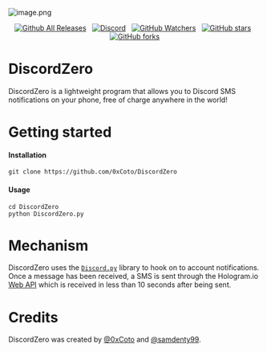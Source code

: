 ![image.png](http://i.imgur.com/eQeaMUk.png)

<p align="center">
    <a href="https://github.com/0xCoto/DiscordZero/releases/latest"><img src="https://img.shields.io/github/downloads/0xCoto/DiscordZero/total.svg?style=flat-square&amp;colorA=191919&amp;colorB=6641E5" alt="Github All Releases" /></a>&nbsp;&nbsp;
    <a href="https://samdenty99.github.io/r?https://discord.gg/JB2tDGz"><img src="https://img.shields.io/discord/335836376031428618.svg?label=Discord&amp;style=flat-square&amp;colorA=191919&amp;colorB=A72F21" alt="Discord" /></a>&nbsp;&nbsp;
    <a href="https://github.com/0xCoto/DiscordZero/subscription"><img src="https://img.shields.io/github/watchers/0xCoto/DiscordZero.svg?label=Watch&amp;style=flat-square&amp;colorA=191919&amp;colorB=6641E5" alt="GitHub Watchers" /></a>&nbsp;&nbsp;
    <a href="https://github.com/0xCoto/DiscordZero"><img src="https://img.shields.io/github/stars/0xCoto/DiscordZero.svg?label=Star&amp;style=flat-square&amp;colorA=191919&amp;colorB=6641E5" alt="GitHub stars" /></a>&nbsp;&nbsp;
    <a href="https://github.com/0xCoto/DiscordZero/fork"><img src="https://img.shields.io/github/forks/0xCoto/DiscordZero.svg?label=Fork&amp;style=flat-square&amp;colorA=191919&amp;colorB=6641E5" alt="GitHub forks" /></a>
</p>

# DiscordZero

DiscordZero is a lightweight program that allows you to Discord SMS notifications on your phone, free of charge anywhere in the world!

# Getting started
#### Installation
```git clone https://github.com/0xCoto/DiscordZero```

#### Usage

```
cd DiscordZero
python DiscordZero.py
```


# Mechanism
DiscordZero uses the [`Discord.py`](https://github.com/Rapptz/discord.py) library to hook on to account notifications. Once a message has been received, a SMS is sent through the Hologram.io [Web API](https://hologram.io/docs/reference/cloud/http/#/reference/hologram-cloud/sms/send-sms-to-a-device) which is received in less than 10 seconds after being sent.

# Credits
DiscordZero was created by [@0xCoto](https://github.com/0xCoto) and [@samdenty99](https://github.com/samdenty99).
